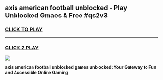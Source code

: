 
## axis american football unblocked - Play Unblocked Gmaes & Free #qs2v3
<h3>
<a href="https://news.freeplayer.one?title=axis_american_football_unblocked&ref=24F">CLICK TO PLAY</a></h3>
<hr>

<h3>
<a href="https://news.freeplayer.one?title=axis_american_football_unblocked&ref=24F">CLICK 2 PLAY</a>
  
</h3>

<a href="https://news.freeplayer.one?title=axis_american_football_unblocked&ref=24F/"><img src="https://clearcache.store/games.png"></a>


**axis american football unblocked games unblocked: Your Gateway to Fun and Accessible Online Gaming**
